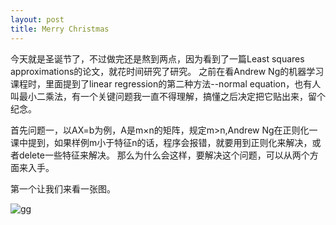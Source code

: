 ```yaml
---
layout: post
title: Merry Christmas
---
```


今天就是圣诞节了，不过做完还是熬到两点，因为看到了一篇Least squares approximations的论文，就花时间研究了研究。
之前在看Andrew Ng的机器学习课程时，里面提到了linear regression的第二种方法--normal equation，也有人叫最小二乘法，有一个关键问题我一直不得理解，搞懂之后决定把它贴出来，留个纪念。

首先问题一，以AX=b为例，A是m×n的矩阵，规定m>n,Andrew Ng在正则化一课中提到，如果样例m小于特征n的话，程序会报错，就要用到正则化来解决，或者delete一些特征来解决。
那么为什么会这样，要解决这个问题，可以从两个方面来入手。

第一个让我们来看一张图。

![gg]({{site.baseurl}}/images/1.png)
